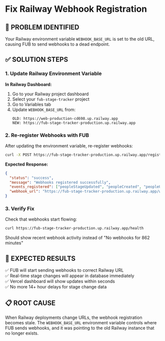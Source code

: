# Fix Railway Webhook Registration

## 🚨 PROBLEM IDENTIFIED

Your Railway environment variable `WEBHOOK_BASE_URL` is set to the old URL, causing FUB to send webhooks to a dead endpoint.

## ✅ SOLUTION STEPS

### 1. Update Railway Environment Variable

**In Railway Dashboard:**
1. Go to your Railway project dashboard
2. Select your `fub-stage-tracker` project  
3. Go to Variables tab
4. Update `WEBHOOK_BASE_URL` from:
   ```
   OLD: https://web-production-cd698.up.railway.app
   NEW: https://fub-stage-tracker-production.up.railway.app
   ```

### 2. Re-register Webhooks with FUB

After updating the environment variable, re-register webhooks:

```bash
curl -X POST https://fub-stage-tracker-production.up.railway.app/register
```

**Expected Response:**
```json
{
  "status": "success", 
  "message": "Webhooks registered successfully",
  "events_registered": ["peopleStageUpdated", "peopleCreated", "peopleUpdated", "peopleTagsCreated"],
  "webhook_url": "https://fub-stage-tracker-production.up.railway.app/webhook/fub/stage-change"
}
```

### 3. Verify Fix

Check that webhooks start flowing:
```bash
curl https://fub-stage-tracker-production.up.railway.app/health
```

Should show recent webhook activity instead of "No webhooks for 862 minutes"

## 🎯 EXPECTED RESULTS

✅ FUB will start sending webhooks to correct Railway URL  
✅ Real-time stage changes will appear in database immediately  
✅ Vercel dashboard will show updates within seconds  
✅ No more 14+ hour delays for stage change data

## 📋 ROOT CAUSE

When Railway deployments change URLs, the webhook registration becomes stale. The `WEBHOOK_BASE_URL` environment variable controls where FUB sends webhooks, and it was pointing to the old Railway instance that no longer exists.